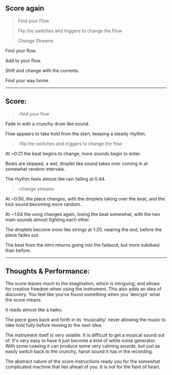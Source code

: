 ## Score again

> Find your Flow
>
> Flip the switches and triggers to change the Flow
>
> Change Streams

Find your flow.

Add to your flow.

Shift and change with the currents.

Find your way home.

---

## Score:

>-find your flow

Fade in with a crunchy drum like sound.

Flow appears to take hold from the start, keeping a steady rhythm.

>-flip the switches and triggers to change the flow

At ~0:21 the beat begins to change, more sounds begin to enter.

Beats are skipped, a wet, droplet like sound takes over coming in at somewhat random intervals.

The rhythm feels almost like rain falling at 0:44.

>-change streams

At ~0:50, the piece changes, with the droplets taking over the beat, and the kick sound becoming more random.

At ~1:04 the song changes again, losing the beat somewhat, with the two main sounds almost fighting each other.

The droplets become more like strings at 1:20, nearing the end, before the piece fades out.

The beat from the intro returns going into the fadeout, but more subdued than before.

---

## Thoughts & Performance:

The score leaves much to the imagination, which is intriguing, and allows for creative freedom when using the instrument. This also adds an idea of discovery. You feel like you've found something when you 'decrypt' what the score means.

It reads almost like a haiku.

The piece goes back and forth in its 'musicality' never allowing the music to take hold fully before moving to the next idea.

The instrument itself is very volatile. It is difficult to get a musical sound out of. It's very easy to have it just become a kind of white noise generator. With some coaxing it can produce some very calming sounds, but just as easily switch back to the crunchy, harsh sound it has in the recording.

The abstract nature of the score instructions ready you for the somewhat complicated machine that lies ahead of you. It is not for the faint of heart.
